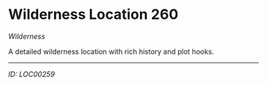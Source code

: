 # Wilderness Location 260

*Wilderness*

A detailed wilderness location with rich history and plot hooks.

---
*ID: LOC00259*